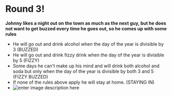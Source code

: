 # Round 3!

**Johnny likes a night out on the town as much as the next guy, but he does not want to get buzzed every time he goes out, so he comes up with some rules**

- He will go out and drink alcohol when the day of the year is divisible by 3 (BUZZED)
- He will go out and drink fizzy drink when the day of the year is divisible by 5 (FIZZY)
- Some days he can't make up his mind and will drink both alcohol and soda but only when the day of the year is divisible by both 3 and 5 (FIZZY BUZZED)
- If none of the rules above apply he will stay at home. (STAYING IN)
- 
  ![enter image description here](https://i.pinimg.com/originals/24/96/53/249653ad027fa0627f79275fa5d60271.gif)